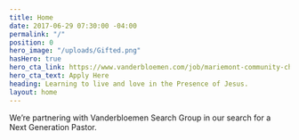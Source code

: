 ```yaml
---
title: Home
date: 2017-06-29 07:30:00 -04:00
permalink: "/"
position: 0
hero_image: "/uploads/Gifted.png"
hasHero: true
hero_cta_link: https://www.vanderbloemen.com/job/mariemont-community-church-next-generation-pastor
hero_cta_text: Apply Here
heading: Learning to live and love in the Presence of Jesus.
layout: home
---
```


We’re partnering with Vanderbloemen Search Group in our search for a Next Generation Pastor.


